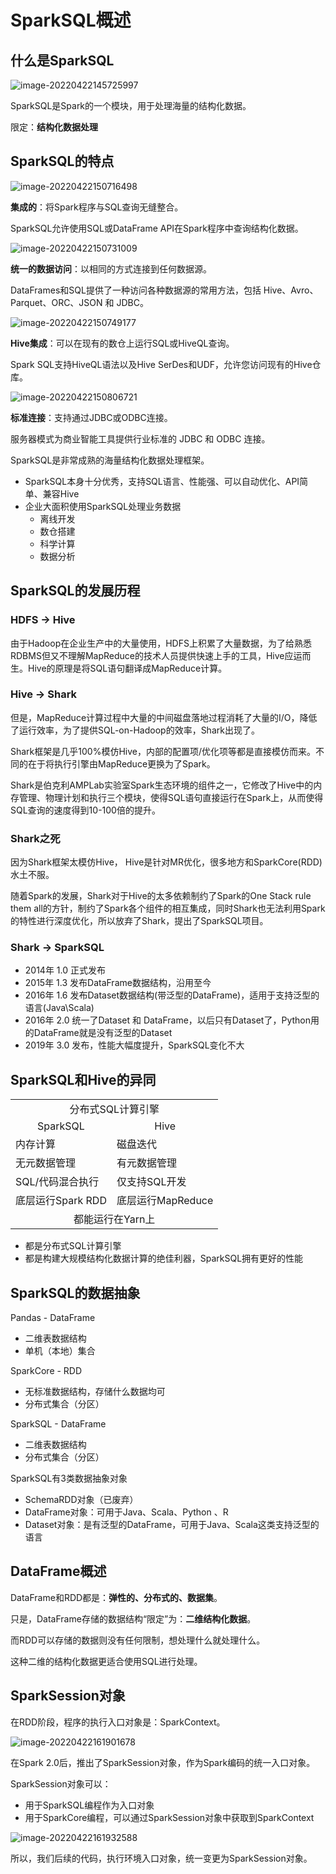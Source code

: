 # SparkSQL概述

## 什么是SparkSQL

![image-20220422145725997](images/image-20220422145725997.png)

SparkSQL是Spark的一个模块，用于处理海量的结构化数据。

限定：**结构化数据处理**

## SparkSQL的特点

![image-20220422150716498](images/image-20220422150716498.png)

**集成的**：将Spark程序与SQL查询无缝整合。

SparkSQL允许使用SQL或DataFrame API在Spark程序中查询结构化数据。

![image-20220422150731009](images/image-20220422150731009.png)

**统一的数据访问**：以相同的方式连接到任何数据源。

DataFrames和SQL提供了一种访问各种数据源的常用方法，包括 Hive、Avro、Parquet、ORC、JSON 和 JDBC。

![image-20220422150749177](images/image-20220422150749177.png)

**Hive集成**：可以在现有的数仓上运行SQL或HiveQL查询。

Spark SQL支持HiveQL语法以及Hive SerDes和UDF，允许您访问现有的Hive仓库。

![image-20220422150806721](images/image-20220422150806721.png)

**标准连接**：支持通过JDBC或ODBC连接。

服务器模式为商业智能工具提供行业标准的 JDBC 和 ODBC 连接。

SparkSQL是非常成熟的海量结构化数据处理框架。

* SparkSQL本身十分优秀，支持SQL语言、性能强、可以自动优化、API简单、兼容Hive
* 企业大面积使用SparkSQL处理业务数据
  * 离线开发
  * 数仓搭建
  * 科学计算
  * 数据分析

## SparkSQL的发展历程

### HDFS -> Hive

由于Hadoop在企业生产中的大量使用，HDFS上积累了大量数据，为了给熟悉RDBMS但又不理解MapReduce的技术人员提供快速上手的工具，Hive应运而生。Hive的原理是将SQL语句翻译成MapReduce计算。

### Hive -> Shark

但是，MapReduce计算过程中大量的中间磁盘落地过程消耗了大量的I/O，降低了运行效率，为了提供SQL-on-Hadoop的效率，Shark出现了。

Shark框架是几乎100%模仿Hive，内部的配置项/优化项等都是直接模仿而来。不同的在于将执行引擎由MapReduce更换为了Spark。

Shark是伯克利AMPLab实验室Spark生态环境的组件之一，它修改了Hive中的内存管理、物理计划和执行三个模块，使得SQL语句直接运行在Spark上，从而使得SQL查询的速度得到10-100倍的提升。

### Shark之死

因为Shark框架太模仿Hive， Hive是针对MR优化，很多地方和SparkCore(RDD)水土不服。

随着Spark的发展，Shark对于Hive的太多依赖制约了Spark的One Stack rule them all的方针，制约了Spark各个组件的相互集成，同时Shark也无法利用Spark的特性进行深度优化，所以放弃了Shark，提出了SparkSQL项目。

### Shark -> SparkSQL

* 2014年 1.0 正式发布
* 2015年 1.3 发布DataFrame数据结构，沿用至今
* 2016年 1.6 发布Dataset数据结构(带泛型的DataFrame)，适用于支持泛型的语言(Java\Scala)
* 2016年 2.0 统一了Dataset 和 DataFrame，以后只有Dataset了，Python用的DataFrame就是没有泛型的Dataset
* 2019年 3.0 发布，性能大幅度提升，SparkSQL变化不大

##  SparkSQL和Hive的异同

<table>
    <tr>
        <td colspan="2" align="center">分布式SQL计算引擎</td>
    </tr>
    <tr align="center">
        <td>SparkSQL</td>
        <td>Hive</td>
    </tr>
    <tr>
        <td>内存计算</td>
        <td>磁盘迭代</td>
    </tr>
    <tr>
        <td>无元数据管理</td>
        <td>有元数据管理</td>
    </tr>
    <tr>
        <td>SQL/代码混合执行</td>
        <td>仅支持SQL开发</td>
    </tr>
    <tr>
        <td>底层运行Spark RDD</td>
        <td>底层运行MapReduce</td>
    </tr>
    <tr>
        <td colspan="2" align="center">都能运行在Yarn上</td>
    </tr>
</table>

* 都是分布式SQL计算引擎
* 都是构建大规模结构化数据计算的绝佳利器，SparkSQL拥有更好的性能

## SparkSQL的数据抽象

Pandas - DataFrame

* 二维表数据结构
* 单机（本地）集合

SparkCore - RDD

* 无标准数据结构，存储什么数据均可
* 分布式集合（分区） 

SparkSQL - DataFrame

* 二维表数据结构
* 分布式集合（分区）

SparkSQL有3类数据抽象对象

* SchemaRDD对象（已废弃）
* DataFrame对象：可用于Java、Scala、Python 、R
* Dataset对象：是有泛型的DataFrame，可用于Java、Scala这类支持泛型的语言

## DataFrame概述

DataFrame和RDD都是：**弹性的、分布式的、数据集**。

只是，DataFrame存储的数据结构“限定”为：**二维结构化数据**。

而RDD可以存储的数据则没有任何限制，想处理什么就处理什么。

这种二维的结构化数据更适合使用SQL进行处理。

## SparkSession对象

在RDD阶段，程序的执行入口对象是：SparkContext。

![image-20220422161901678](images/image-20220422161901678.png)

在Spark 2.0后，推出了SparkSession对象，作为Spark编码的统一入口对象。

SparkSession对象可以：

* 用于SparkSQL编程作为入口对象
* 用于SparkCore编程，可以通过SparkSession对象中获取到SparkContext

![image-20220422161932588](images/image-20220422161932588.png)

所以，我们后续的代码，执行环境入口对象，统一变更为SparkSession对象。